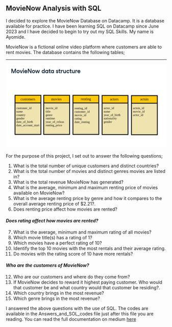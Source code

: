 ## MovieNow Analysis with SQL
I decided to explore the MovieNow Database on Datacamp. It is a database available for practice. I have been learning SQL on Datacamp since June 2023 and I have decided to begin to try out my SQL Skills. My name is Ayomide.

MovieNow is a fictional online video platform where customers are able to rent movies. The database contains the following tables;
___
![](Data_structure.png)

For the purpose of this project, I set out to answer the following questions;
1. What is the total number of unique customers and distinct countries?
2. What is the total number of movies and distinct genres movies are listed in?
3. What is the total revenue MovieNow has generated?
4. What is the average, minimum and maximum renting price of movies available on MovieNow?
5. What is the average renting price by genre and how it compares to the overall average renting price of $2.21?.
6. Does renting price affect how movies are rented?

#### _Does rating affect how movies are rented?_
7. What is the average, minimum and maximum rating of all movies?
8. Which movie title(s) has a rating of 1?
9. Which movies have a perfect rating of 10?
10. Identify the top 10 movies with the most rentals and their average rating.
11. Do movies with the rating score of 10 have more rentals?

#### _Who are the customers of MovieNow?_
12. Who are our customers and where do they come from?
13. If MovieNow decides to reward it highest paying customer. Who would that customer be and what country would that customer be residing?.
14. Which country brings in the most revenue?
15. Which genre brings in the most revenue?

I answered the above questions with the use of SQL. The codes are available in the Answers_and_SOL_codes file just after this file you are reading.
You can read the full documentation on medium [here](https://medium.com/@ayomideanalyst/exploratory-data-analysis-with-sql-6ef87f061639)
